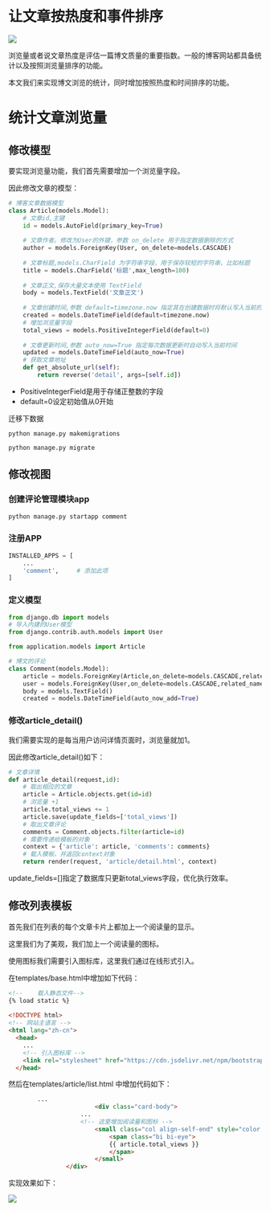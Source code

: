 # 让文章按热度和事件排序
![](https://img-blog.csdnimg.cn/img_convert/c270854092f5a02029b9bd67da5184b8.png)

浏览量或者说文章热度是评估一篇博文质量的重要指数。一般的博客网站都具备统计以及按照浏览量排序的功能。

本文我们来实现博文浏览的统计，同时增加按照热度和时间排序的功能。

# 统计文章浏览量

## 修改模型
要实现浏览量功能，我们首先需要增加一个浏览量字段。

因此修改文章的模型：

```python
# 博客文章数据模型
class Article(models.Model):
    # 文章id,主键
    id = models.AutoField(primary_key=True)
 
    # 文章作者。修改为User的外键，参数 on_delete 用于指定数据删除的方式
    author = models.ForeignKey(User, on_delete=models.CASCADE)
 
    # 文章标题,models.CharField 为字符串字段，用于保存较短的字符串，比如标题
    title = models.CharField('标题',max_length=100)
 
    # 文章正文,保存大量文本使用 TextField
    body = models.TextField('文章正文')
 
    # 文章创建时间,参数 default=timezone.now 指定其在创建数据时将默认写入当前的时间
    created = models.DateTimeField(default=timezone.now)
    # 增加浏览量字段
    total_views = models.PositiveIntegerField(default=0)
 
    # 文章更新时间,参数 auto_now=True 指定每次数据更新时自动写入当前时间
    updated = models.DateTimeField(auto_now=True)
    # 获取文章地址
    def get_absolute_url(self):
        return reverse('detail', args=[self.id])
```

- PositiveIntegerField是用于存储正整数的字段
- default=0设定初始值从0开始
  
迁移下数据

`python manage.py makemigrations`

`python manage.py migrate`

## 修改视图

### 创建评论管理模块app
```sh
python manage.py startapp comment
```
### 注册APP
```python
INSTALLED_APPS = [
    ...
    'comment',     # 添加此项
]
```
### 定义模型
```python
from django.db import models
# 导入内建的User模型
from django.contrib.auth.models import User

from application.models import Article

# 博文的评论
class Comment(models.Model):
    article = models.ForeignKey(Article,on_delete=models.CASCADE,related_name='comments')
    user = models.ForeignKey(User,on_delete=models.CASCADE,related_name='comments')
    body = models.TextField()
    created = models.DateTimeField(auto_now_add=True)
```

### 修改article_detail()
我们需要实现的是每当用户访问详情页面时，浏览量就加1。

因此修改article_detail()如下：

```python
# 文章详情
def article_detail(request,id):
    # 取出相应的文章
    article = Article.objects.get(id=id)
    # 浏览量 +1
    article.total_views += 1
    article.save(update_fields=['total_views'])
    # 取出文章评论
    comments = Comment.objects.filter(article=id)
    # 需要传递给模板的对象
    context = {'article': article, 'comments': comments}
    # 载入模板，并返回context对象
    return render(request, 'article/detail.html', context)
```

update_fields=[]指定了数据库只更新total_views字段，优化执行效率。

## 修改列表模板
首先我们在列表的每个文章卡片上都加上一个阅读量的显示。

这里我们为了美观，我们加上一个阅读量的图标。

使用图标我们需要引入图标库，这里我们通过在线形式引入。

在templates/base.html中增加如下代码：
```html
<!--    载入静态文件-->
{% load static %}
 
<!DOCTYPE html>
<!-- 网站主语言 -->
<html lang="zh-cn">
  <head>
    ...
    <!-- 引入图标库 -->
    <link rel="stylesheet" href="https://cdn.jsdelivr.net/npm/bootstrap-icons@1.5.0/font/bootstrap-icons.css">
  </head>
```

然后在templates/article/list.html 中增加代码如下：
```html
      	...
						<div class="card-body">
                    ...
                    <!-- 这里增加阅读量和图标 -->
                        <small class="col align-self-end" style="color: gray;">
                            <span class="bi bi-eye">
                            {{ article.total_views }}
                            </span>
                        </small>
                </div>
```

实现效果如下：

![](https://img-blog.csdnimg.cn/d91aa869db3a4f0ab4f121488c227457.png)
